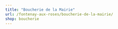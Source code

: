 ```yaml
---
title: "Boucherie de la Mairie"
url: /fontenay-aux-roses/boucherie-de-la-mairie/
shop: boucherie
---
```

